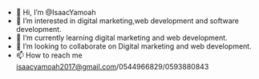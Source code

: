 - 👋 Hi, I’m @IsaacYamoah
- 👀 I’m interested in digital marketing,web development and software development.
- 🌱 I’m currently learning digital marketing and web development.
- 💞️ I’m looking to collaborate on Digital marketing and web development.
- 📫 How to reach me isaacyamoah2017@gmail.com/0544966829/0593880843

<!---
IsaacYamoah/IsaacYamoah is a ✨ special ✨ repository because its `README.md` (this file) appears on your GitHub profile.
You can click the Preview link to take a look at your changes.
--->
